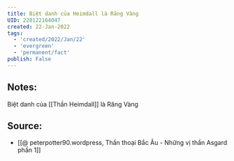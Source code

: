 ```yaml
---
title: Biệt danh của Heimdall là Răng Vàng
UID: 220122164047
created: 22-Jan-2022
tags:
  - 'created/2022/Jan/22'
  - 'evergreen'
  - 'permanent/fact'
publish: False
---
```

## Notes:
Biệt danh của [[Thần Heimdall]] là Răng Vàng

## Source:
- [[@ peterpotter90.wordpress, Thần thoại Bắc Âu - Những vị thần Asgard phần 1]]


